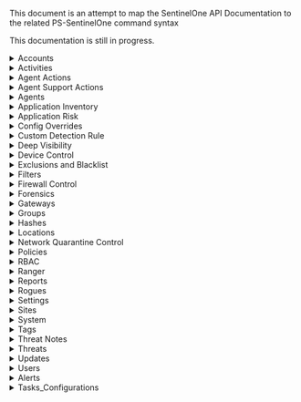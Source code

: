 This document is an attempt to map the SentinelOne API Documentation to the related PS-SentinelOne command syntax

This documentation is still in progress.

<details>
<summary>Accounts</summary>

### Create Account
Not Planned / Supported.
Requires Global or Support permissions

### Expire an Account
Not Planned / Supported.
Requires Global or Support permissions

### Generate/Regenerate Uninstall Password
Not Planned / Supported.
Requires a ticket with Support to enable.

### Get Account by ID

```PowerShell
Get-S1Account -AccountID <id>
```

### Get Accounts

```PowerShell
Get-S1Account
```

### Get Uninstall Password
Not Planned / Supported.
Seems to require Global or Support Permissions. Documentation doesn't specify.

### Get Uninstall Password Metadata
Not Planned / Supported.
Seems to require Global or Support Permissions. Documentation doesn't specify.

### Reactivate Account
Not Planned / Supported.
Requires Global or Support permissions

### Revert Policy
Not Planned / Supported.

### Revoke Uninstall Password
Not Planned / Supported.

### Update Account
Not Planned / Supported.
Requires Global or Support permissions

</details>

<details>
<summary>Activities</summary>

### Get Activities

```PowerShell
Get-S1Activity
```

### Get Activity Types

```PowerShell
Get-S1ActivityType
```

### Last activity as Syslog message
Not currently supported. May be added in the future.

</details>

<details>
<summary>Agent Actions</summary>

### Abort Scan

```PowerShell
Invoke-S1AgentAction -AgentID <String[]> -AbortScan
```

### Approve Uninstall

```PowerShell
Invoke-S1AgentAction -AgentID <String[]> -ApproveUninstall
```

### Broadcast Message
```PowerShell
Invoke-S1AgentAction -AgentID <String[]> -SendMessage <String>
```

### Can run Remote Shell

```PowerShell
Invoke-S1AgentAction -AgentID <String[]> -CanRunRemoteShell
```

### Connect to Network

```PowerShell
Invoke-S1AgentAction -AgentID <String[]> -ConnectToNetwork
```

### Decommission

```PowerShell
Invoke-S1AgentAction -AgentID <String[]> -Decommission
```

### Disable Agent

```PowerShell
Invoke-S1AgentAction -AgentID <String[]> -DisableAgent
```

### Disable Ranger

```PowerShell
Invoke-S1AgentAction -AgentID <String[]> -DisableRanger
```

### Disconnect from Network

```PowerShell
Invoke-S1AgentAction -AgentID <String[]> -DisconnectFromNetwork
```

### Enable Agent

```PowerShell
Invoke-S1AgentAction -AgentID <String[]> -EnableAgent
```

### Enable Ranger

```PowerShell
Invoke-S1AgentAction -AgentID <String[]> -EnableRanger
```

### Fetch Files

```PowerShell
Invoke-S1FetchFile -AgentID <String> -FilePath <String[]> -Password <String>
```

```PowerShell
Invoke-S1FetchFile -Agent <agent_id> -FilePath "/path/to/file", "C:\path\to\file" -Password "SuperSecretPassword"
```

### Fetch Firewall Logs

```PowerShell
Invoke-S1AgentAction -Agent <agent_id> -FetchFirewallLogs -ReportLocal <boolean> -ReportManagement <boolean>
```

### Fetch Firewall Rules
Documentation currently only mentions the "native" format and "initial" states

```PowerShell
Invoke-S1AgentAction -Agent <agent_id> -FetchFirewallRules -FirewallRuleFormat "native" -FirewallRuleState "initial"
```

### Fetch Logs

```PowerShell
Invoke-S1AgentAction -Agent <agent_id> -FetchLogs -PlatformLogs $true -AgentLogs $true -CustomerFacingLogs $true
```

### Get Applications

```PowerShell
Invoke-S1AgentAction -Agent <agent_id> -GetApplications
```

### Initiate Scan

```PowerShell
Invoke-S1AgentAction -Agent <agent_id> -Scan
```

### Mark as up-to-date

```PowerShell
Invoke-S1AgentAction -Agent <agent_id> -MarkAsUpToDate
```

### Move between Sites

```PowerShell
Invoke-S1AgentAction -Agent <agent_id> -MoveToSite -SiteID <site_id>
```

### Move to Console

```PowerShell
Invoke-S1AgentAction -Agent <agent_id> -MoveToConsole -ConsoleSiteToken <console_site_token>
```

### Randomize UUID

```PowerShell
Invoke-S1AgentAction -Agent <agent_id> -RandomizeUUID
```

### Reject Uninstall

```PowerShell
Invoke-S1AgentAction -Agent <agent_id> -RejectUninstall
```

### Reset Local Config

```PowerShell
Invoke-S1AgentAction -Agent <agent_id> -ResetLocalConfig
```

### Restart

```PowerShell
Invoke-S1AgentAction -Agent <agent_id> -Restart
```

### Set External ID

```PowerShell
Invoke-S1AgentAction -Agent <agent_id> -SetExternalID <external_id>
```

### Set Persistent Configuration Overrides
Not Planned / Supported.
Requires Global or Support permissions

### Shutdown

```PowerShell
Invoke-S1AgentAction -Agent <agent_id> -Shutdown
```

### Start Remote Profiling

```PowerShell
Invoke-S1AgentAction -Agent <agent_id> -StartRemoteProfiling -TimeoutInSeconds 60
```

### Start Remote Shell
Not yet implemented

### Stop Remote Profiling

```PowerShell
Invoke-S1AgentAction -Agent <agent_id> -StopRemoteProfiling
```

### Terminate Remote Shell
Not yet implemented

### Uninstall

```PowerShell
Invoke-S1AgentAction -Agent <agent_id> -Uninstall
```

### Update Software

```PowerShell
Invoke-S1AgentAction -AgentID $Agent.id -UpdateSoftware -PackageID $Package.id -UpdateTiming immediately
```

</details>

<details>
<summary>Agent Support Actions</summary>

### Clear Remote Shell
Not yet implemented

</details>

<details>
<summary>Agents</summary>

### Applications

```PowerShell
Get-S1Application -AgentID <agent_id>
```

### Count Agents
Not yet implemented

### Export Agent Logs
Not yet implemented

### Export Agents
Not yet implemented

### Get Agents

```PowerShell
Get-S1Agent -Name <String> -ScanStatus <String[]> -MachineType <String[]> -OSType <String[]> -MitigationMode <String> -Infected <String> -AppVulnerabilityStatus <String[]> -IsPendingUninstall <String> -IsUninstalled <String> -IsDecommissioned <String> -ADQuery <String[]> -Domain <String[]> -LocalIP <String[]> -AgentID <String[]> -GroupID <String[]> -SiteID <String[]> -AccountID <String[]>
```

### Get Passphrase

```PowerShell
Get-S1Passphrase
```

### Processes
Not implemented. Labeled as obsolete

</details>

<details>
<summary>Application Inventory</summary>

### Counters
Not implemented. Labeled as deprecated.

### Grouped App inventory
Not implemented. Labeled as deprecated.

</details>

<details>
<summary>Application Risk</summary>

### Export Applications
Not implemented

### Get Applications

```PowerShell
Get-S1Application -ApplicationName <String[]> -ApplicationID <String[]> -GroupID <String[]> -SiteID <String[]> -AccountID <String[]> -RiskLevel <String[]> -ApplicationType <String[]> -OS <String[]> -MachineType <String[]> -Decommissioned <String>
```

### Get CVEs
Not implemented

</details>

<details>
<summary>Config Overrides</summary>

</details>

<details>
<summary>Custom Detection Rule</summary>

</details>

<details>
<summary>Deep Visibility</summary>

</details>

<details>
<summary>Device Control</summary>

</details>

<details>
<summary>Exclusions and Blacklist</summary>

</details>

<details>
<summary>Filters</summary>

</details>

<details>
<summary>Firewall Control</summary>

</details>

<details>
<summary>Forensics</summary>

</details>

<details>
<summary>Gateways</summary>

</details>

<details>
<summary>Groups</summary>

</details>

<details>
<summary>Hashes</summary>

</details>

<details>
<summary>Locations</summary>

</details>

<details>
<summary>Network Quarantine Control</summary>

</details>

<details>
<summary>Policies</summary>

</details>

<details>
<summary>RBAC</summary>

</details>

<details>
<summary>Ranger</summary>

</details>

<details>
<summary>Reports</summary>

</details>

<details>
<summary>Rogues</summary>

</details>

<details>
<summary>Settings</summary>

</details>

<details>
<summary>Sites</summary>

</details>

<details>
<summary>System</summary>

</details>

<details>
<summary>Tags</summary>

</details>

<details>
<summary>Threat Notes</summary>

</details>

<details>
<summary>Threats</summary>

</details>

<details>
<summary>Updates</summary>

### Delete Packages
Not currently supported.

### Deploy System Package
Not currently supported.

### Download Agent Package
Not currently supported. Labeled as Deprecated.

### Download Package

### Get Latest Packages
Available options:
```PowerShell
Get-S1Package -OSType <String[]> -Status <String[]> -PackageType <String> -FileExtension <String> -Query <String> -Version <String> -PackageID <String[]> -AccountID <String[]> -SiteID <String[]>
```

Specific example:
```PowerShell
Get-S1Package -Status ga -OSType windows -FileExtension .exe -Version "4.6.12.241" -Query "64bit"
```

### Latest Packages by OS
Not currently supported. Labeled as Deprecated.

### Update package
Not currently supported.

### Upload Agent Package
Not currently supported.

### Upload System Package
Not currently supported.

</details>

<details>
<summary>Users</summary>

</details>

<details>
<summary>Alerts</summary>

</details>

<details>
<summary>Tasks_Configurations</summary>

</details>